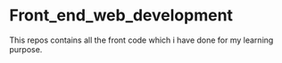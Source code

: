 # Front_end_web_development
This repos contains all the front code which i have done for my learning purpose. 
